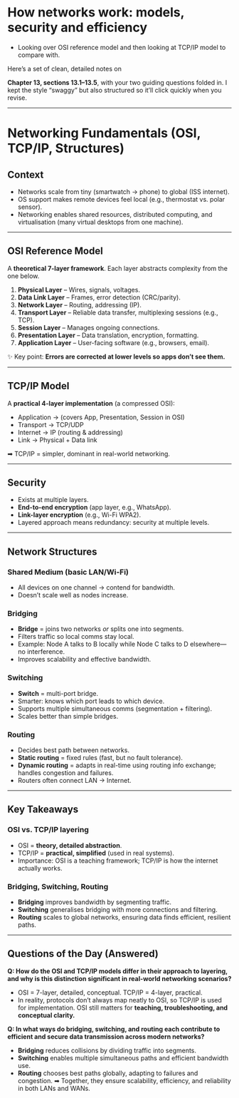 # How networks work: models, security and efficiency

- Looking over OSI reference model and then looking at TCP/IP model to compare with.

Here’s a set of clean, detailed notes on 

**Chapter 13, sections 13.1–13.5**, with your two guiding questions folded in. I kept the style “swaggy” but also structured so it’ll click quickly when you revise.

---

# Networking Fundamentals (OSI, TCP/IP, Structures)

## Context

* Networks scale from tiny (smartwatch → phone) to global (ISS internet).
* OS support makes remote devices feel local (e.g., thermostat vs. polar sensor).
* Networking enables shared resources, distributed computing, and virtualisation (many virtual desktops from one machine).

---

## OSI Reference Model

A **theoretical 7-layer framework**. Each layer abstracts complexity from the one below.

1. **Physical Layer** – Wires, signals, voltages.
2. **Data Link Layer** – Frames, error detection (CRC/parity).
3. **Network Layer** – Routing, addressing (IP).
4. **Transport Layer** – Reliable data transfer, multiplexing sessions (e.g., TCP).
5. **Session Layer** – Manages ongoing connections.
6. **Presentation Layer** – Data translation, encryption, formatting.
7. **Application Layer** – User-facing software (e.g., browsers, email).

✨ Key point: **Errors are corrected at lower levels so apps don’t see them.**

---

## TCP/IP Model

A **practical 4-layer implementation** (a compressed OSI):

* Application → (covers App, Presentation, Session in OSI)
* Transport → TCP/UDP
* Internet → IP (routing & addressing)
* Link → Physical + Data link

➡ TCP/IP = simpler, dominant in real-world networking.

---

## Security

* Exists at multiple layers.
* **End-to-end encryption** (app layer, e.g., WhatsApp).
* **Link-layer encryption** (e.g., Wi-Fi WPA2).
* Layered approach means redundancy: security at multiple levels.

---

## Network Structures

### Shared Medium (basic LAN/Wi-Fi)

* All devices on one channel → contend for bandwidth.
* Doesn’t scale well as nodes increase.

### Bridging

* **Bridge** = joins two networks *or* splits one into segments.
* Filters traffic so local comms stay local.
* Example: Node A talks to B locally while Node C talks to D elsewhere—no interference.
* Improves scalability and effective bandwidth.

### Switching

* **Switch** = multi-port bridge.
* Smarter: knows which port leads to which device.
* Supports multiple simultaneous comms (segmentation + filtering).
* Scales better than simple bridges.

### Routing

* Decides best path between networks.
* **Static routing** = fixed rules (fast, but no fault tolerance).
* **Dynamic routing** = adapts in real-time using routing info exchange; handles congestion and failures.
* Routers often connect LAN → Internet.

---

## Key Takeaways

### OSI vs. TCP/IP layering

* OSI = **theory, detailed abstraction**.
* TCP/IP = **practical, simplified** (used in real systems).
* Importance: OSI is a teaching framework; TCP/IP is how the internet actually works.

### Bridging, Switching, Routing

* **Bridging** improves bandwidth by segmenting traffic.
* **Switching** generalises bridging with more connections and filtering.
* **Routing** scales to global networks, ensuring data finds efficient, resilient paths.

---

## Questions of the Day (Answered)

**Q: How do the OSI and TCP/IP models differ in their approach to layering, and why is this distinction significant in real-world networking scenarios?**

* OSI = 7-layer, detailed, conceptual. TCP/IP = 4-layer, practical.
* In reality, protocols don’t always map neatly to OSI, so TCP/IP is used for implementation. OSI still matters for **teaching, troubleshooting, and conceptual clarity.**

**Q: In what ways do bridging, switching, and routing each contribute to efficient and secure data transmission across modern networks?**

* **Bridging** reduces collisions by dividing traffic into segments.
* **Switching** enables multiple simultaneous paths and efficient bandwidth use.
* **Routing** chooses best paths globally, adapting to failures and congestion.
  ➡ Together, they ensure scalability, efficiency, and reliability in both LANs and WANs.